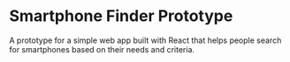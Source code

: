 # Smartphone Finder Prototype
A prototype for a simple web app built with React that helps people search for smartphones based on their needs and criteria.
